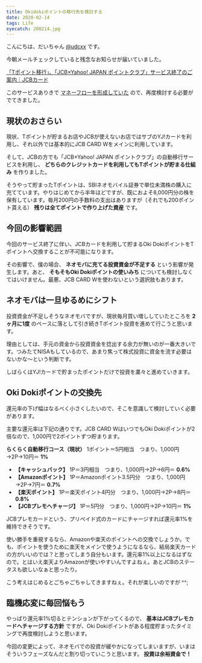 ```yaml
---
title: Okidokiポイントの移行先を検討する
date: 2020-02-14
tags: Life
eyecatch: 200214.jpg
---
```


こんにちは、だいちゃん [@udcxx](https://twitter.com/udc_xx) です。

今朝メールチェックしていると残念なお知らせが届いていました。

[「Tポイント移行」、「JCB×Yahoo! JAPAN ポイントクラブ」サービス終了のご案内｜JCBカード](https://www.jcb.co.jp/point/pop/tpoint2005.html)

このサービスありきで [マネーフローを形成していた](https://blog.udcxx.me/article/190504/money-flow) ので、再度検討する必要がでてきました。

## 現状のおさらい

現状、Tポイントが貯まるお店やJCBが使えないお店ではサブのYJ!カードを利用し、それ以外では基本的にJCB CARD Wをメインに利用しています。

そして、JCBの方でも「JCB×Yahoo! JAPAN ポイントクラブ」の自動移行サービスを利用し、 **どちらのクレジットカードを利用してもTポイントが貯まる仕組み** を作りました。

そうやって貯まったTポイントは、SBIネオモバイル証券で単位未満株の購入に充てています。やりはじめてから半年ほどですが、既におよそ8,000円分の株を保有しています。毎月200円の手数料の支出はありますが（それでも200ポイント貰える） **残りは全てポイントで作り上げた資産** です。

## 今回の影響範囲

今回のサービス終了に伴い、JCBカードを利用して貯まるOki DokiポイントをTポイントへ交換することが不可能になります。

その影響で、僕の場合、 **ネオモバに充てる投資資金が不足する** という影響が発生します。あと、 **そもそもOki Dokiポイントの使いみち** についても検討しなくてはいけません。最悪、JCB CARD Wを使わないという選択肢もあります。

## ネオモバは一旦ゆるめにシフト

投資資金が不足しそうなネオモバですが、現状毎月買い増ししていたところを **2ヶ月に1度** のペースに落として引き続きTポイント投資を進めて行こうと思います。

理由としては、手元の資金から投資資金を捻出する余力が無いのが一番大きいです。つみたてNISAもしているので、あまり焦って株式投資に資金を流す必要はないかな〜という判断です。

しばらくはYJ!カードで貯まったポイントだけで投資を粛々と進めていきます。


## Oki Dokiポイントの交換先

還元率の下げ幅はなるべく小さくしたいので、そこを意識して検討していく必要があります。

主要な還元率は下記の通りです。JCB CARD WはいつでもOki Dokiポイントが2倍なので、1,000円で2ポイントずつ貯まります。

**らくらく自動移行コース（現状）** 1ポイント＝5円相当　つまり、1,000円→2P→10円＝ **1%**

* **【キャッシュバック】** 1P＝3円相当　つまり、1,000円→2P→6円＝ **0.6%**
* **【Amazonポイント】** 1P＝Amazonポイント3.5円分　つまり、1,000円→2P→7円＝ **0.7%**
* **【楽天ポイント】** 1P＝楽天ポイント4円分　つまり、1,000円→2P→8円＝ **0.8%**
* **【JCBプレモへチャージ】** 1P＝5円分　つまり、1,000円→2P→10円＝ **1%**

JCBプレモカードという、プリペイド式のカードにチャージすれば還元率1%を維持できそうです。

使い勝手を重視するなら、Amazonや楽天のポイントへの交換でしょうか。でも、ポイントを使うために楽天をメインで使うようになるなら、結局楽天カードの方がいいのでは？と思ってしまう自分もいます。還元率1%以上になるはずなので。とはいえ楽天よりAmazonが使いやすいんですよねぇ。あとJCBのステータスも欲しいなぁと思ったり。

こう考えはじめるとごちゃごちゃしてきますねぇ。それが楽しいのですが ^^;

## 臨機応変に毎回悩もう

やっぱり還元率1%切るとテンションが下がってくるので、 **基本はJCBプレモカードへチャージする方針** ですが、Oki Dokiポイントがある程度貯まったタイミングで再度検討しようと思います。

今回の変更によって、ネオモバでの投資が緩やかになってしまいますが、いまはそういうフェーズなんだと割り切っていこうと思います。 **投資は余裕資金で！**
